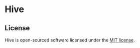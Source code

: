# Hive

## License


Hive is open-sourced software licensed under the [MIT license](https://opensource.org/licenses/MIT).